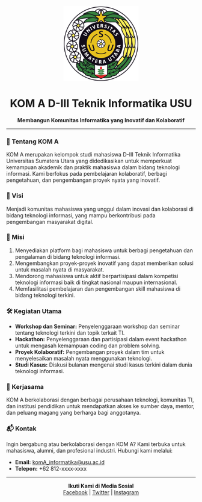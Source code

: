 <p align="center">
  <img src="https://raw.githubusercontent.com/A-TI23/A-TI23/main/logo_usu.png" width="200" title="Logo KOM A">
</p>

<h1 align="center">KOM A D-III Teknik Informatika USU</h1>

<p align="center">
  <strong>Membangun Komunitas Informatika yang Inovatif dan Kolaboratif</strong>
</p>

---

### 🌱 Tentang KOM A

KOM A merupakan kelompok studi mahasiswa D-III Teknik Informatika Universitas Sumatera Utara yang didedikasikan untuk memperkuat kemampuan akademik dan praktik mahasiswa dalam bidang teknologi informasi. Kami berfokus pada pembelajaran kolaboratif, berbagi pengetahuan, dan pengembangan proyek nyata yang inovatif.

### 🎯 Visi

Menjadi komunitas mahasiswa yang unggul dalam inovasi dan kolaborasi di bidang teknologi informasi, yang mampu berkontribusi pada pengembangan masyarakat digital.

### 🌟 Misi

1. Menyediakan platform bagi mahasiswa untuk berbagi pengetahuan dan pengalaman di bidang teknologi informasi.
2. Mengembangkan proyek-proyek inovatif yang dapat memberikan solusi untuk masalah nyata di masyarakat.
3. Mendorong mahasiswa untuk aktif berpartisipasi dalam kompetisi teknologi informasi baik di tingkat nasional maupun internasional.
4. Memfasilitasi pembelajaran dan pengembangan skill mahasiswa di bidang teknologi terkini.

### 🛠️ Kegiatan Utama

- **Workshop dan Seminar:** Penyelenggaraan workshop dan seminar tentang teknologi terkini dan topik terkait TI.
- **Hackathon:** Penyelenggaraan dan partisipasi dalam event hackathon untuk mengasah kemampuan coding dan problem solving.
- **Proyek Kolaboratif:** Pengembangan proyek dalam tim untuk menyelesaikan masalah nyata menggunakan teknologi.
- **Studi Kasus:** Diskusi bulanan mengenai studi kasus terkini dalam dunia teknologi informasi.

### 🤝 Kerjasama

KOM A berkolaborasi dengan berbagai perusahaan teknologi, komunitas TI, dan institusi pendidikan untuk mendapatkan akses ke sumber daya, mentor, dan peluang magang yang berharga bagi anggotanya.

### 📬 Kontak

Ingin bergabung atau berkolaborasi dengan KOM A? Kami terbuka untuk mahasiswa, alumni, dan profesional industri. Hubungi kami melalui:

- **Email:** [komA_informatika@usu.ac.id](mailto:komA_informatika@usu.ac.id)
- **Telepon:** +62 812-xxxx-xxxx

---

<p align="center">
  <strong>Ikuti Kami di Media Sosial</strong><br>
  <a href="URL_FACEBOOK_KOM_A">Facebook</a> | <a href="URL_TWITTER_KOM_A">Twitter</a> | <a href="URL_INSTAGRAM_KOM_A">Instagram</a>
</p>
